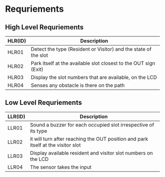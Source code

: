 # Requriements
  
## **High Level Requriements**
 
|HLR(ID)|Description|
--- | --- | 
|HLR01| Detect the type (Resident or Visitor) and the state of the slot|
|HLR02|	Park itself at the available slot closest to the OUT sign (Exit)|	
|HLR03|	Display the slot numbers that are available, on the LCD|
|HLR04| Senses any obstacle is there on the path|


## **Low Level Requriements**
   
|LLR(ID)|Description|
--- | --- | 
|LLR01| Sound a buzzer for each occupied slot irrespective of its type|
|LLR02| it will turn after reaching the OUT position and park itself at the visitor slot|
|LLR03| Display available resident and visitor slot numbers on the LCD |
|LLR04| The sensor takes the input|	



